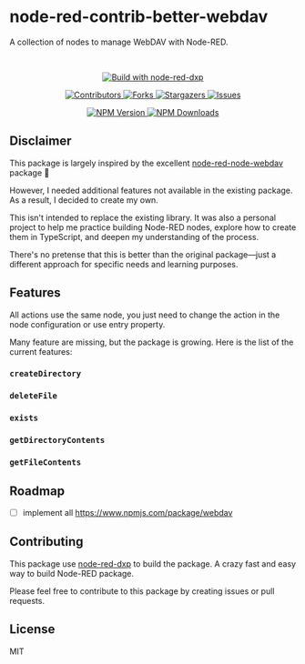 # node-red-contrib-better-webdav

A collection of nodes to manage WebDAV with Node-RED.

<br/>
<p align="center">
  <a href="https://www.npmjs.com/package/@keload/node-red-dxp" aria-label="Build with node-red-dxp">
    <img src="https://img.shields.io/badge/Build%20with-node--red--dxp-blue?style=for-the-badge" alt="Build with node-red-dxp">
  </a>
</p>
<p align="center">
    <a href="https://github.com/clement-berard/node-red-contrib-better-webdav/graphs/contributors">
        <img src="https://img.shields.io/github/contributors/clement-berard/node-red-contrib-better-webdav.svg?style=for-the-badge" alt="Contributors">
    </a>
    <a href="https://github.com/clement-berard/node-red-contrib-better-webdav/network/members">
        <img src="https://img.shields.io/github/forks/clement-berard/node-red-contrib-better-webdav.svg?style=for-the-badge" alt="Forks">
    </a>
    <a href="https://github.com/clement-berard/node-red-contrib-better-webdav/stargazers">
        <img src="https://img.shields.io/github/stars/clement-berard/node-red-contrib-better-webdav.svg?style=for-the-badge" alt="Stargazers">
    </a>
    <a href="https://github.com/clement-berard/node-red-contrib-better-webdav/issues">
        <img src="https://img.shields.io/github/issues/clement-berard/node-red-contrib-better-webdav.svg?style=for-the-badge" alt="Issues">
    </a>
</p>
<p align="center">
  <a aria-label="NPM Version" href="https://www.npmjs.com/package/@keload/node-red-contrib-better-webdav">
    <img alt="NPM Version" src="https://img.shields.io/npm/v/@keload/node-red-contrib-better-webdav.svg?label=NPM&logo=npm&style=for-the-badge&color=0470FF&logoColor=white">
  </a>
  <a aria-label="NPM Download Count" href="https://www.npmjs.com/package/@keload/node-red-contrib-better-webdav">
    <img alt="NPM Downloads" src="https://img.shields.io/npm/dt/@keload/node-red-contrib-better-webdav?label=Downloads&style=for-the-badge&color=67ACF3">
  </a>
</p>

## Disclaimer

This package is largely inspired by the excellent [node-red-node-webdav](https://flows.nodered.org/node/node-red-node-webdav) package 💪

However, I needed additional features not available in the existing package. As a result, I decided to create my own.

This isn't intended to replace the existing library. It was also a personal project to help me practice building Node-RED nodes, explore how to create them in TypeScript, and deepen my understanding of the process.

There's no pretense that this is better than the original package—just a different approach for specific needs and learning purposes.

## Features

All actions use the same node, you just need to change the action in the node configuration or use entry property.

Many feature are missing, but the package is growing. Here is the list of the current features:

### `createDirectory`
### `deleteFile`
### `exists`
### `getDirectoryContents`
### `getFileContents`

## Roadmap

- [ ] implement all https://www.npmjs.com/package/webdav

## Contributing

This package use [node-red-dxp](https://www.npmjs.com/package/@keload/node-red-dxp) to build the package.
A crazy fast and easy way to build Node-RED package.

Please feel free to contribute to this package by creating issues or pull requests.

## License

MIT
